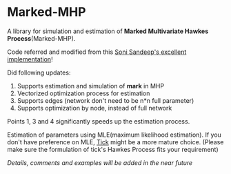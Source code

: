 # Marked-MHP

A library for simulation and estimation of **Marked Multivariate Hawkes Process**(Marked-MHP).

Code referred and modified from this [Soni Sandeep's excellent implementation](https://github.com/sandeepsoni/MHP)!

Did following updates:
1. Supports estimation and simulation of **mark** in MHP
2. Vectorized optimization process for estimation
3. Supports edges (network don't need to be n*n full parameter)
4. Supports optimization by node, instead of full network

Points 1, 3 and 4 significantly speeds up the estimation process.

Estimation of parameters using MLE(maximum likelihood estimation). If you don't have preference on MLE, [Tick](https://github.com/X-DataInitiative/tick) might be a more mature choice. (Please make sure the formulation of tick's Hawkes Process fits your requirement)

*Details, comments and examples will be added in the near future*
